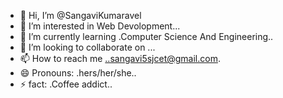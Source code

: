 - 👋 Hi, I’m @SangaviKumaravel
- 👀 I’m interested in Web Devolopment...
- 🌱 I’m currently learning .Computer Science And Engineering..
- 💞️ I’m looking to collaborate on ...
- 📫 How to reach me ..sangavi5sjcet@gmail.com.
- 😄 Pronouns: .hers/her/she..
- ⚡  fact: .Coffee addict..

<!---
SangaviKumaravel/SangaviKumaravel is a ✨ special ✨ repository because its `README.md` (this file) appears on your GitHub profile.
You can click the Preview link to take a look at your changes.
--->
